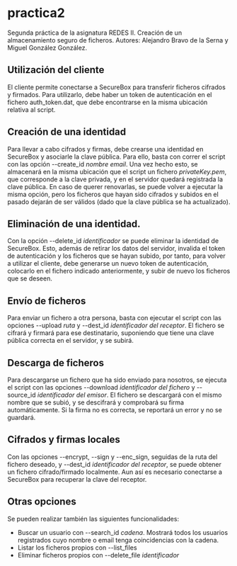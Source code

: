 # practica2

Segunda práctica de la asignatura REDES II. Creación de un almacenamiento seguro de ficheros.
Autores: Alejandro Bravo de la Serna y Miguel González González.

## Utilización del cliente
El cliente permite conectarse a SecureBox para transferir ficheros cifrados y firmados. Para utilizarlo, debe haber un token de autenticación en el fichero auth_token.dat, que debe encontrarse en la misma ubicación relativa al script. 

## Creación de una identidad
Para llevar a cabo cifrados y firmas, debe crearse una identidad en SecureBox y asociarle la clave pública. Para ello, basta con correr el script con las opción --create_id _nombre_ _email_. Una vez hecho esto, se almacenará en la misma ubicación que el script un fichero _privateKey.pem_, que corresponde a la clave privada, y en el servidor quedará registrada la clave pública. En caso de querer renovarlas, se puede volver a ejecutar la misma opción, pero los ficheros que hayan sido cifrados y subidos en el pasado dejarán de ser válidos (dado que la clave pública se ha actualizado).

## Eliminación de una identidad.
Con la opción --delete_id _identificador_ se puede eliminar la identidad de SecureBox. Esto, además de retirar los datos del servidor, invalida el token de autenticación y los ficheros que se hayan subido, por tanto, para volver a utilizar el cliente, debe generarse un nuevo token de autenticación, colocarlo en el fichero indicado anteriormente, y subir de nuevo los ficheros que se deseen.
## Envío de ficheros
Para enviar un fichero a otra persona, basta con ejecutar el script con las opciones --upload _ruta_ y --dest_id _identificador del receptor_. El fichero se cifrará y firmará para ese destinatario, suponiendo que tiene una clave pública correcta en el servidor, y se subirá.

## Descarga de ficheros
Para descargarse un fichero que ha sido enviado para nosotros, se ejecuta el script con las opciones --download _identificador del fichero_ y --source_id _identificador del emisor_. El fichero se descargará con el mismo nombre que se subió, y se descifrará y comprobará su firma automáticamente. Si la firma no es correcta, se reportará un error y no se guardará.

## Cifrados y firmas locales
Con las opciones --encrypt, --sign y --enc_sign, seguidas de la ruta del fichero deseado, y --dest_id _identificador del receptor_, se puede obtener un fichero cifrado/firmado localmente. Aun así es necesario conectarse a SecureBox para recuperar la clave del receptor.

## Otras opciones
Se pueden realizar también las siguientes funcionalidades:

- Buscar un usuario con --search_id _cadena_. Mostrará todos los usuarios registrados cuyo nombre o email tenga coincidencias con la cadena.
- Listar los ficheros propios con --list_files
- Eliminar ficheros propios con --delete_file _identificador_